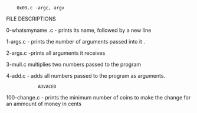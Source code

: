         0x09.c -argc, argv

FILE DESCRIPTIONS

0-whatsmyname .c - prints its name, followed by a new line

1-args.c - prints the number of arguments passed into it .

2-args.c -prints all arguments it receives

3-mull.c multiplies two numbers passed to the program

4-add.c - adds all numbers passed to the program as arguments.
            
                ADVACED
100-change.c - prints the minimum number of coins to make the change for an ammount of money in cents
